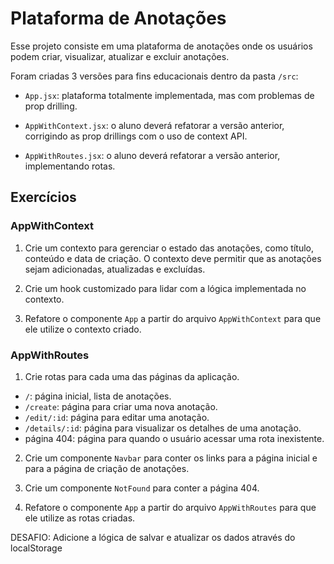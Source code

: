 # Plataforma de Anotações

Esse projeto consiste em uma plataforma de anotações onde os usuários podem criar, visualizar, atualizar e excluir anotações.

Foram criadas 3 versões para fins educacionais dentro da pasta `/src`:

- `App.jsx`: plataforma totalmente implementada, mas com problemas de prop drilling.

- `AppWithContext.jsx`: o aluno deverá refatorar a versão anterior, corrigindo as prop drillings com o uso de context API.

- `AppWithRoutes.jsx`: o aluno deverá refatorar a versão anterior, implementando rotas.


## Exercícios

### AppWithContext

1. Crie um contexto para gerenciar o estado das anotações, como título, conteúdo e data de criação. O contexto deve permitir que as anotações sejam adicionadas, atualizadas e excluídas.

2. Crie um hook customizado para lidar com a lógica implementada no contexto.

3. Refatore o componente `App` a partir do arquivo `AppWithContext` para que ele utilize o contexto criado.

### AppWithRoutes

1. Crie rotas para cada uma das páginas da aplicação.

- `/`: página inicial, lista de anotações.
- `/create`: página para criar uma nova anotação.
- `/edit/:id`: página para editar uma anotação.
- `/details/:id`: página para visualizar os detalhes de uma anotação.
- página 404: página para quando o usuário acessar uma rota inexistente.

2. Crie um componente `Navbar` para conter os links para a página inicial e para a página de criação de anotações.

3. Crie um componente `NotFound` para conter a página 404.

4. Refatore o componente `App` a partir do arquivo `AppWithRoutes` para que ele utilize as rotas criadas.


DESAFIO: Adicione a lógica de salvar e atualizar os dados através do localStorage
